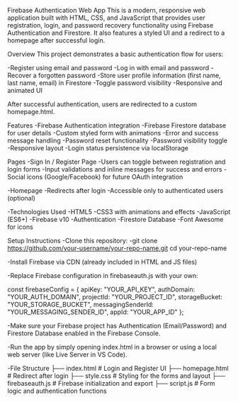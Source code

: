Firebase Authentication Web App
This is a modern, responsive web application built with HTML, CSS, and JavaScript that provides user registration, login, and password recovery functionality using Firebase Authentication and Firestore. It also features a styled UI and a redirect to a homepage after successful login.

Overview
This project demonstrates a basic authentication flow for users:

-Register using email and password
-Log in with email and password
-Recover a forgotten password
-Store user profile information (first name, last name, email) in Firestore
-Toggle password visibility
-Responsive and animated UI

After successful authentication, users are redirected to a custom homepage.html.

Features
-Firebase Authentication integration
-Firebase Firestore database for user details
-Custom styled form with animations
-Error and success message handling
-Password reset functionality
-Password visibility toggle
-Responsive layout
-Login status persistence via localStorage

Pages
-Sign In / Register Page
    -Users can toggle between registration and login forms
    -Input validations and inline messages for success and errors
    -Social icons (Google/Facebook) for future OAuth integration

-Homepage
    -Redirects after login
    -Accessible only to authenticated users (optional)

-Technologies Used
    -HTML5
    -CSS3 with animations and effects
    -JavaScript (ES6+)
    -Firebase v10
        -Authentication
        -Firestore Database
    -Font Awesome for icons

Setup Instructions
-Clone this repository:
    -git clone https://github.com/your-username/your-repo-name.git
cd your-repo-name

-Install Firebase via CDN (already included in HTML and JS files)

-Replace Firebase configuration in firebaseauth.js with your own:

const firebaseConfig = {
  apiKey: "YOUR_API_KEY",
  authDomain: "YOUR_AUTH_DOMAIN",
  projectId: "YOUR_PROJECT_ID",
  storageBucket: "YOUR_STORAGE_BUCKET",
  messagingSenderId: "YOUR_MESSAGING_SENDER_ID",
  appId: "YOUR_APP_ID"
};

-Make sure your Firebase project has Authentication (Email/Password) and Firestore Database enabled in the Firebase Console.

-Run the app by simply opening index.html in a browser or using a local web server (like Live Server in VS Code).

-File Structure
├── index.html           # Login and Register UI
├── homepage.html        # Redirect after login
├── style.css            # Styling for the forms and layout
├── firebaseauth.js      # Firebase initialization and export
├── script.js            # Form logic and authentication functions
